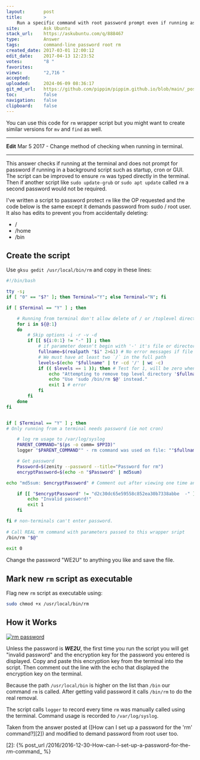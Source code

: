 ```yaml
---
layout:       post
title:        >
    Run a specific command with root password prompt even if running as root
site:         Ask Ubuntu
stack_url:    https://askubuntu.com/q/888467
type:         Answer
tags:         command-line password root rm
created_date: 2017-03-01 12:00:12
edit_date:    2017-04-13 12:23:52
votes:        "8 "
favorites:    
views:        "2,716 "
accepted:     
uploaded:     2024-06-09 08:36:17
git_md_url:   https://github.com/pippim/pippim.github.io/blob/main/_posts/2017/2017-03-01-Run-a-specific-command-with-root-password-prompt-even-if-running-as-root.md
toc:          false
navigation:   false
clipboard:    false
---
```


You can use this code for `rm` wrapper script but you might want to create similar versions for `mv` and `find` as well. 


----------


**Edit** Mar 5 2017 - Change method of checking when running in terminal.


----------


This answer checks if running at the terminal and does not prompt for password if running in a background script such as startup, cron or GUI. The script can be improved to ensure `rm` was typed directly in the terminal. Then if another script like `sudo update-grub` or `sudo apt update` called `rm` a second password would not be required.

I've written a script to password protect `rm` like the OP requested and the code below is the same except it demands password from sudo / root user. It also has edits to prevent you from accidentally deleting:

 - /
 - /home
 - /bin

## Create the script

Use `gksu gedit /usr/local/bin/rm` and copy in these lines:



``` bash
#!/bin/bash

tty -s;
if [ "0" == "$?" ]; then Terminal="Y"; else Terminal="N"; fi

if [ $Terminal == "Y" ] ; then    

    # Running from terminal don't allow delete of / or /toplevel directory even if sudo
    for i in ${@:1}
    do
        # Skip options -i -r -v -d 
        if [[ ${i:0:1} != "-" ]] ; then
            # if parameter doesn't begin with '-' it's file or directory, so get real path.
            fullname=$(realpath "$i" 2>&1) # No error messages if file doens't exist
            # We must have at least two `/` in the full path
            levels=$(echo "$fullname" | tr -cd '/' | wc -c)
            if (( $levels == 1 )); then # Test for 1, will be zero when file doesn't exist.
                echo "Attempting to remove top level directory '$fullname'"
                echo "Use 'sudo /bin/rm $@' instead."
                exit 1 # error
            fi
        fi
    done
fi


if [ $Terminal == "Y" ] ; then    
# Only running from a terminal needs password (ie not cron)

    # log rm usage to /var/log/syslog
    PARENT_COMMAND="$(ps -o comm= $PPID)"   
    logger "$PARENT_COMMAND"" - rm command was used on file: ""$fullname"

    # Get password
    Password=$(zenity --password --title="Password for rm")
    encryptPassword=$(echo -n "$Password" | md5sum)

echo "md5sum: $encryptPassword" # Comment out after viewing one time and updating line below.

    if [[ "$encryptPassword" != "d2c30dc65e59558c852ea30b7338abbe  -" ]]; then
        echo "Invalid password!"
        exit 1
    fi

fi # non-terminals can't enter password.
    
# Call REAL rm command with parameters passed to this wrapper sript
/bin/rm "$@"
    
exit 0
```

Change the password "WE2U" to anything you like and save the file.

## Mark new `rm` script as executable

Flag new `rm` script as executable using:

``` bash
sudo chmod +x /usr/local/bin/rm
```

## How it Works

[![rm password][1]][1]

Unless the password is ***WE2U***, the first time you run the script you will get "invalid password" and the encryption key for the password you entered is displayed. Copy and paste this encryption key from the terminal into the script. Then comment out the line with the echo that displayed the encryption key on the terminal.

Because the path `/usr/local/bin` is higher on the list than `/bin` our command `rm` is called. After getting valid password it calls `/bin/rm` to do the real removal.

The script calls `logger` to record every time `rm` was manually called using the terminal. Command usage is recorded to `/var/log/syslog`.

Taken from the answer posted at ([How can I set up a password for the &#39;rm&#39; command?][2]) and modified to demand password from root user too.


  [1]: https://i.sstatic.net/HvKlZ.png
  [2]: {% post_url /2016/2016-12-30-How-can-I-set-up-a-password-for-the-_rm_-command_ %}
